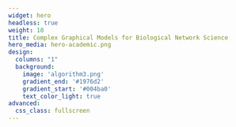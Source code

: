 ```yaml
---
widget: hero
headless: true
weight: 10
title: Complex Graphical Models for Biological Network Science
hero_media: hero-academic.png
design:
  columns: "1"
  background:
    image: 'algorithm3.png'
    gradient_end: '#1976d2'
    gradient_start: '#004ba0'
    text_color_light: true
advanced:
  css_class: fullscreen
---
```


